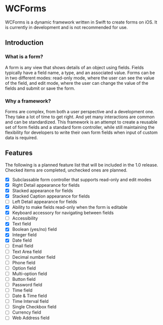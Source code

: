 # WCForms
WCForms is a dynamic framework written in Swift to create forms on iOS. It is currently in development and is not recommended for use.

## Introduction

### What is a form?
A form is any view that shows details of an object using fields. Fields typically have a field name, a type, and an associated value. Forms can be in two different modes: read-only mode, where the user can see the value of the field, and edit mode, where the user can change the value of the fields and submit or save the form.

### Why a framework?
Forms are complex, from both a user perspective and a development one. They take a lot of time to get right. And yet many interactions are common and can be standardized. This framework is an attempt to create a reusable set of form fields and a standard form controller, while still maintaining the flexibility for developers to write their own form fields when input of custom data is required.

## Features

The following is a planned feature list that will be included in the 1.0 release. Checked items are completed, unchecked ones are planned.

- [x] Subclassable form controller that supports read-only and edit modes
- [x] Right Detail appearance for fields
- [x] Stacked appearance for fields
- [x] Stacked Caption appearance for fields
- [ ] Left Detail appearance for fields
- [x] Ability to make fields read-only when the form is editable
- [x] Keyboard accessory for navigating between fields
- [ ] Accessibility
- [x] Text field
- [x] Boolean (yes/no) field
- [x] Integer field
- [x] Date field
- [ ] Email field
- [ ] Text Area field
- [ ] Decimal number field
- [ ] Phone field
- [ ] Option field
- [ ] Multi-option field
- [ ] Button field
- [ ] Password field
- [ ] Time field
- [ ] Date & Time field
- [ ] Time Interval field
- [ ] Single Checkbox field
- [ ] Currency field
- [ ] Web Address field
